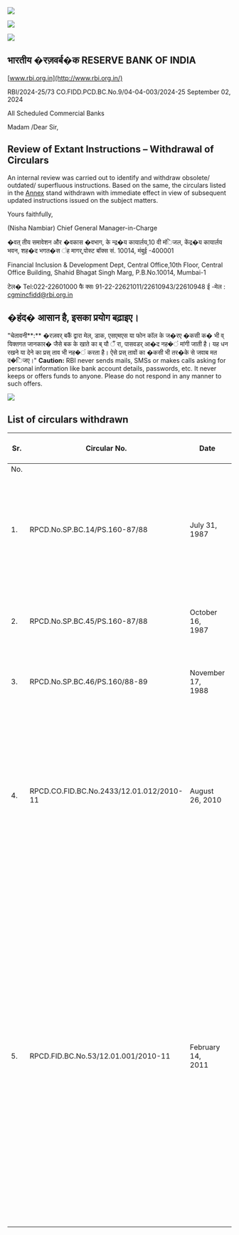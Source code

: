 ![](_page_0_Picture_0.jpeg)

![](_page_0_Picture_1.jpeg)

![](_page_0_Picture_2.jpeg)

## भारतीय �रज़वर्ब�क **RESERVE BANK OF INDIA**

[www.rbi.org.in](http://www.rbi.org.in/)

RBI/2024-25/73 CO.FIDD.PCD.BC.No.9/04-04-003/2024-25 September 02, 2024

All Scheduled Commercial Banks

Madam /Dear Sir,

## **Review of Extant Instructions – Withdrawal of Circulars**

An internal review was carried out to identify and withdraw obsolete/ outdated/ superfluous instructions. Based on the same, the circulars listed in the [Annex](#page-1-0) stand withdrawn with immediate effect in view of subsequent updated instructions issued on the subject matters.

Yours faithfully,

(Nisha Nambiar) Chief General Manager-in-Charge

�वत् तीय समावेशन और �वकास �वभाग, के न्द्र�य कायार्लय,10 वी मंिजल, केंद्र�य कायार्लय भवन, शह�द भगत�स ंह मागर्,पोस्ट बॉक्स सं. 10014, मंबुई -400001

Financial Inclusion & Development Dept, Central Office,10th Floor, Central Office Building, Shahid Bhagat Singh Marg, P.B.No.10014, Mumbai-1

टेल� Tel:022-22601000 फै क्सः 91-22-22621011/22610943/22610948 ई -मेल : [cgmincfidd@rbi.org.in](mailto:cgmincfidd@rbi.org.in)

## �हंद� आसान है, इसका प्रयोग बढ़ाइए।

"चेतावनी**:** �रज़वर् बकैं द्वारा मेल, डाक, एसएमएस या फोन कॉल के ज�रए �कसी क� भी व् यिक्तगत जानकार� जैसे बक के खाते का ब् यौ ैं रा, पासवडर् आ�द नह�ं मांगी जाती है। यह धन रखने या देने का प्रस् ताव भी नह�ं करता है। ऐसे प्रस् तावों का �कसी भी तर�के से जवाब मत द�िजए।" **Caution:** RBI never sends mails, SMSs or makes calls asking for personal information like bank account details, passwords, etc. It never keeps or offers funds to anyone. Please do not respond in any manner to such offers.

![](_page_1_Picture_0.jpeg)

## **List of circulars withdrawn**

<span id="page-1-0"></span>

| Sr. | Circular No.                             | Date                    | Subject                                                                                                     | Rationale<br>for withdrawal                                                                                                                                                                                                                                                                                                                                                                                            |
|-----|------------------------------------------|-------------------------|-------------------------------------------------------------------------------------------------------------|------------------------------------------------------------------------------------------------------------------------------------------------------------------------------------------------------------------------------------------------------------------------------------------------------------------------------------------------------------------------------------------------------------------------|
| No. |                                          |                         |                                                                                                             |                                                                                                                                                                                                                                                                                                                                                                                                                        |
| 1.  | RPCD.No.SP.BC.14/PS.160-87/88            | July 31, 1987           | Credit<br>facilities<br>to<br>Minority Communities                                                          | The reporting formats prescribed in<br>these circulars had been modified and<br>the periodicity has been changed. The                                                                                                                                                                                                                                                                                                  |
| 2.  | RPCD.No.SP.BC.45/PS.160-87/88            | October<br>16,<br>1987  | Credit<br>facilities<br>to<br>Minority Communities                                                          | updated instructions are reflected in the<br>Master Circular on Credit Facilities to                                                                                                                                                                                                                                                                                                                                   |
| 3.  | RPCD.No.SP.BC.46/PS.160/88-89            | November<br>17,<br>1988 | Credit<br>facilities<br>to<br>Minority Communities                                                          | Minority Communities dated April 01,<br>2023.                                                                                                                                                                                                                                                                                                                                                                          |
| 4.  | RPCD.CO.FID.BC.No.2433/12.01.012/2010-11 | August 26, 2010         | Opening<br>of<br>No-Frills<br>accounts by students for<br>availing<br>various<br>Government<br>Scholarships | The nomenclature "No frills account"<br>has been discontinued, and the extant<br>provisions of Basic Savings Bank<br>Deposit Account (BSBDA) as normal<br>banking service for all customers is in<br>vogue.                                                                                                                                                                                                            |
| 5.  | RPCD.FID.BC.No.53/12.01.001/2010-11      | February<br>14,<br>2011 | Master Circular<br>on Micro<br>Credit                                                                       | The guidelines contained in the circular<br>have been subsumed<br>under<br>Master<br>Circular on SHG-<br>Bank linkage dated<br>April 1, 2024, Master Direction -<br>Non<br>Banking Financial Company –<br>Non<br>Systemically<br>Important<br>Non-Deposit<br>taking<br>Company<br>(Reserve<br>Bank)<br>Directions, 2016<br>and Master Directions<br>–<br>Priority Sector Lending (PSL) –<br>Targets and Classification |